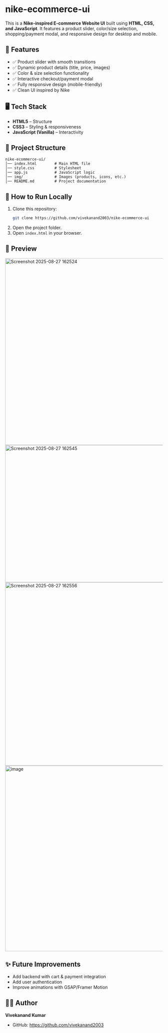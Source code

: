 # nike-ecommerce-ui
This is a **Nike-inspired E-commerce Website UI** built using **HTML, CSS, and JavaScript**.   It features a product slider, color/size selection, shopping/payment modal, and responsive design for desktop and mobile. 
## 📌 Features  
- ✅ Product slider with smooth transitions  
- ✅ Dynamic product details (title, price, images)  
- ✅ Color & size selection functionality  
- ✅ Interactive checkout/payment modal  
- ✅ Fully responsive design (mobile-friendly)  
- ✅ Clean UI inspired by Nike  

## 🖥️ Tech Stack  
- **HTML5** – Structure  
- **CSS3** – Styling & responsiveness  
- **JavaScript (Vanilla)** – Interactivity  

## 📂 Project Structure  
```
nike-ecommerce-ui/
│── index.html        # Main HTML file
│── style.css         # Stylesheet
│── app.js            # JavaScript logic
│── img/              # Images (products, icons, etc.)
│── README.md         # Project documentation
```

## 🚀 How to Run Locally  
1. Clone this repository:  
   ```bash
   git clone https://github.com/vivekanand2003/nike-ecommerce-ui 
   ```
2. Open the project folder.  
3. Open `index.html` in your browser.  

## 📸 Preview  
<img width="1353" height="595" alt="Screenshot 2025-08-27 162524" src="https://github.com/user-attachments/assets/1801e372-04eb-453b-8c2e-6a349024a83f" />
<img width="1365" height="437" alt="Screenshot 2025-08-27 162545" src="https://github.com/user-attachments/assets/521ba12e-1589-4fca-949c-635f9296715c" />
<img width="1344" height="584" alt="Screenshot 2025-08-27 162556" src="https://github.com/user-attachments/assets/5b8be7e4-3f5b-4140-8c2c-f215d3f15151" />
<img width="1349" height="591" alt="image" src="https://github.com/user-attachments/assets/92a90c05-f96f-4b52-998c-947842e2c5ee" />

## ✨ Future Improvements  
- Add backend with cart & payment integration  
- Add user authentication  
- Improve animations with GSAP/Framer Motion  

## 👨‍💻 Author  
**Vivekanand Kumar**  
- GitHub: https://github.com/vivekanand2003 
